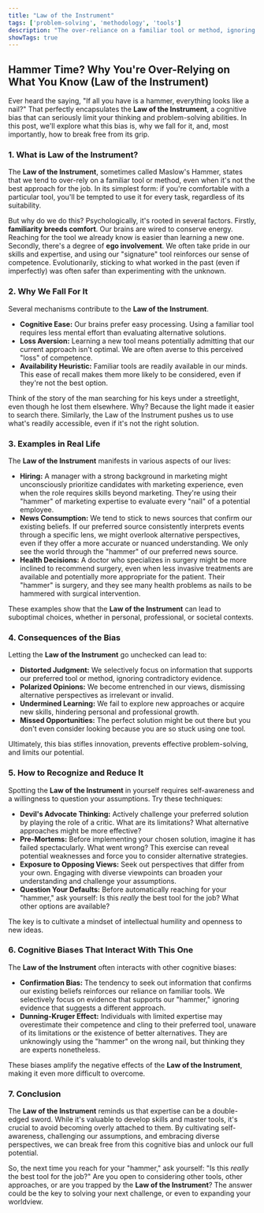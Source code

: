 ```yaml
---
title: "Law of the Instrument"
tags: ['problem-solving', 'methodology', 'tools']
description: "The over-reliance on a familiar tool or method, ignoring or under-valuing alternative approaches."
showTags: true
---
```


## Hammer Time? Why You're Over-Relying on What You Know (Law of the Instrument)

Ever heard the saying, "If all you have is a hammer, everything looks like a nail?" That perfectly encapsulates the **Law of the Instrument**, a cognitive bias that can seriously limit your thinking and problem-solving abilities. In this post, we'll explore what this bias is, why we fall for it, and, most importantly, how to break free from its grip.

### 1. What is Law of the Instrument?

The **Law of the Instrument**, sometimes called Maslow's Hammer, states that we tend to over-rely on a familiar tool or method, even when it's not the best approach for the job. In its simplest form: if you're comfortable with a particular tool, you'll be tempted to use it for every task, regardless of its suitability.

But why do we do this? Psychologically, it's rooted in several factors. Firstly, **familiarity breeds comfort**. Our brains are wired to conserve energy. Reaching for the tool we already know is easier than learning a new one. Secondly, there's a degree of **ego involvement**. We often take pride in our skills and expertise, and using our "signature" tool reinforces our sense of competence. Evolutionarily, sticking to what worked in the past (even if imperfectly) was often safer than experimenting with the unknown.

### 2. Why We Fall For It

Several mechanisms contribute to the **Law of the Instrument**.

*   **Cognitive Ease:** Our brains prefer easy processing. Using a familiar tool requires less mental effort than evaluating alternative solutions.
*   **Loss Aversion:** Learning a new tool means potentially admitting that our current approach isn't optimal. We are often averse to this perceived "loss" of competence.
*   **Availability Heuristic:** Familiar tools are readily available in our minds. This ease of recall makes them more likely to be considered, even if they're not the best option.

Think of the story of the man searching for his keys under a streetlight, even though he lost them elsewhere. Why? Because the light made it easier to search there. Similarly, the Law of the Instrument pushes us to use what's readily accessible, even if it's not the right solution.

### 3. Examples in Real Life

The **Law of the Instrument** manifests in various aspects of our lives:

*   **Hiring:** A manager with a strong background in marketing might unconsciously prioritize candidates with marketing experience, even when the role requires skills beyond marketing. They're using their "hammer" of marketing expertise to evaluate every "nail" of a potential employee.
*   **News Consumption:** We tend to stick to news sources that confirm our existing beliefs. If our preferred source consistently interprets events through a specific lens, we might overlook alternative perspectives, even if they offer a more accurate or nuanced understanding. We only see the world through the "hammer" of our preferred news source.
*   **Health Decisions:** A doctor who specializes in surgery might be more inclined to recommend surgery, even when less invasive treatments are available and potentially more appropriate for the patient. Their "hammer" is surgery, and they see many health problems as nails to be hammered with surgical intervention.

These examples show that the **Law of the Instrument** can lead to suboptimal choices, whether in personal, professional, or societal contexts.

### 4. Consequences of the Bias

Letting the **Law of the Instrument** go unchecked can lead to:

*   **Distorted Judgment:** We selectively focus on information that supports our preferred tool or method, ignoring contradictory evidence.
*   **Polarized Opinions:** We become entrenched in our views, dismissing alternative perspectives as irrelevant or invalid.
*   **Undermined Learning:** We fail to explore new approaches or acquire new skills, hindering personal and professional growth.
*   **Missed Opportunities:** The perfect solution might be out there but you don't even consider looking because you are so stuck using one tool.

Ultimately, this bias stifles innovation, prevents effective problem-solving, and limits our potential.

### 5. How to Recognize and Reduce It

Spotting the **Law of the Instrument** in yourself requires self-awareness and a willingness to question your assumptions. Try these techniques:

*   **Devil's Advocate Thinking:** Actively challenge your preferred solution by playing the role of a critic. What are its limitations? What alternative approaches might be more effective?
*   **Pre-Mortems:** Before implementing your chosen solution, imagine it has failed spectacularly. What went wrong? This exercise can reveal potential weaknesses and force you to consider alternative strategies.
*   **Exposure to Opposing Views:** Seek out perspectives that differ from your own. Engaging with diverse viewpoints can broaden your understanding and challenge your assumptions.
*   **Question Your Defaults:** Before automatically reaching for your "hammer," ask yourself: Is this *really* the best tool for the job? What other options are available?

The key is to cultivate a mindset of intellectual humility and openness to new ideas.

### 6. Cognitive Biases That Interact With This One

The **Law of the Instrument** often interacts with other cognitive biases:

*   **Confirmation Bias:** The tendency to seek out information that confirms our existing beliefs reinforces our reliance on familiar tools. We selectively focus on evidence that supports our "hammer," ignoring evidence that suggests a different approach.
*   **Dunning-Kruger Effect:** Individuals with limited expertise may overestimate their competence and cling to their preferred tool, unaware of its limitations or the existence of better alternatives. They are unknowingly using the "hammer" on the wrong nail, but thinking they are experts nonetheless.

These biases amplify the negative effects of the **Law of the Instrument**, making it even more difficult to overcome.

### 7. Conclusion

The **Law of the Instrument** reminds us that expertise can be a double-edged sword. While it's valuable to develop skills and master tools, it's crucial to avoid becoming overly attached to them. By cultivating self-awareness, challenging our assumptions, and embracing diverse perspectives, we can break free from this cognitive bias and unlock our full potential.

So, the next time you reach for your "hammer," ask yourself: "Is this *really* the best tool for the job?" Are you open to considering other tools, other approaches, or are you trapped by the **Law of the Instrument**? The answer could be the key to solving your next challenge, or even to expanding your worldview.

